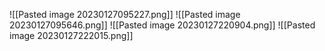 ![[Pasted image 20230127095227.png]]
![[Pasted image 20230127095646.png]]
![[Pasted image 20230127220904.png]]
![[Pasted image 20230127222015.png]]


